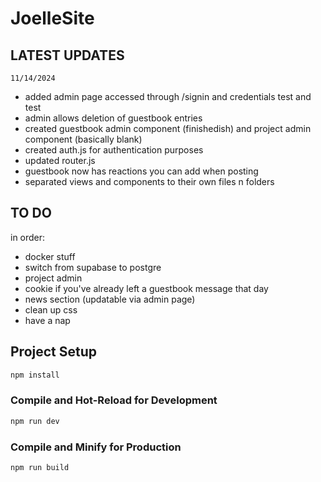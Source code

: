 # JoelleSite

## LATEST UPDATES

    11/14/2024

- added admin page accessed through /signin and credentials test and test
- admin allows deletion of guestbook entries
- created guestbook admin component (finishedish) and project admin component (basically blank)
- created auth.js for authentication purposes
- updated router.js
- guestbook now has reactions you can add when posting
- separated views and components to their own files n folders

## TO DO

in order:

- docker stuff
- switch from supabase to postgre
- project admin
- cookie if you've already left a guestbook message that day
- news section (updatable via admin page)
- clean up css
- have a nap

## Project Setup

```sh
npm install
```

### Compile and Hot-Reload for Development

```sh
npm run dev
```

### Compile and Minify for Production

```sh
npm run build
```
